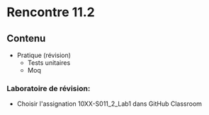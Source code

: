 # Rencontre 11.2

## Contenu
- Pratique (révision)  
    - Tests unitaires 
    - Moq 

### Laboratoire de révision:  
- Choisir l'assignation 10XX-S011_2_Lab1 dans GitHub Classroom
